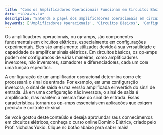 ```yaml
---
title: "Como os Amplificadores Operacionais Funcionam em Circuitos Básicos?"
date: "2024-09-14"
description: "Entenda o papel dos amplificadores operacionais em circuitos básicos e sua configuração em experimentos práticos."
keywords: ['Amplificadores Operacionais', 'Circuitos Básicos', 'Configuração', 'Componente', 'Domínio Elétrico']
---
```


Os amplificadores operacionais, ou op-amps, são componentes fundamentais em circuitos elétricos, especialmente em configurações experimentais. Eles são amplamente utilizados devido à sua versatilidade e capacidade de amplificar sinais elétricos. Em circuitos básicos, os op-amps podem ser configurados de várias maneiras, como amplificadores inversores, não inversores, somadores e diferenciadores, cada um com uma função específica.

A configuração de um amplificador operacional determina como ele processará o sinal de entrada. Por exemplo, em uma configuração inversora, o sinal de saída é uma versão amplificada e invertida do sinal de entrada. Já em uma configuração não inversora, o sinal de saída é amplificado, mas mantém a mesma fase do sinal de entrada. Essas características tornam os op-amps essenciais em aplicações que exigem precisão e controle de sinal.

Se você gostou deste conteúdo e deseja aprofundar seus conhecimentos em circuitos elétricos, conheça o curso online Domínio Elétrico, criado pelo Prof. Nicholas Yukio. Clique no botão abaixo para saber mais!